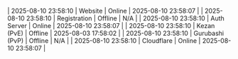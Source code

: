 | 2025-08-10 23:58:10 | Website | Online | 2025-08-10 23:58:07 |
| 2025-08-10 23:58:10 | Registration | Offline | N/A |
| 2025-08-10 23:58:10 | Auth Server | Online | 2025-08-10 23:58:07 |
| 2025-08-10 23:58:10 | Kezan (PvE) | Offline | 2025-08-03 17:58:02 |
| 2025-08-10 23:58:10 | Gurubashi (PvP) | Offline | N/A |
| 2025-08-10 23:58:10 | Cloudflare | Online | 2025-08-10 23:58:07 |
